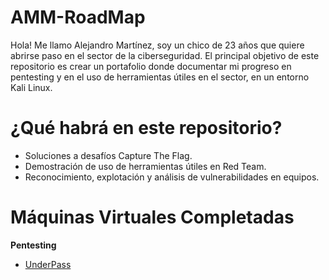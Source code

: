 # AMM-RoadMap
Hola! Me llamo Alejandro Martínez, soy un chico de 23 años que quiere abrirse paso en el sector de la ciberseguridad. El principal objetivo de este repositorio es crear un portafolio donde documentar mi progreso en pentesting y en el uso de herramientas útiles en el sector, en un entorno Kali Linux.

# ¿Qué habrá en este repositorio?
- Soluciones a desafíos Capture The Flag.
- Demostración de uso de herramientas útiles en Red Team.
- Reconocimiento, explotación y análisis de vulnerabilidades en equipos.

# Máquinas Virtuales Completadas
**Pentesting**

- [UnderPass](https://alejandromtnezmoreno.github.io/AMM-RoadMap/Pentesting/UnderPass/UnderPass.md)
